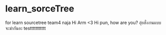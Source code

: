 # learn_sorceTree
for learn sourcetree team4 naja
Hi Arm <3
Hi pun, how are you?
อุ๋ยสั่งงานแบบจะฆ่ากันอะ 
testtttttttttt